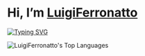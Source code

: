 # Hi, I’m [LuigiFerronatto](https://www.instagram.com/)

[![Typing SVG](https://readme-typing-svg.demolab.com?font=Montserrat&weight=500&size=35&duration=3000&pause=500&color=8D66F7&background=141A2400&center=true&vCenter=true&multiline=true&random=false&width=1000&height=100&lines=I+just+know+how+to+do+some+stuff;I'm+a+FullStack+Developer;HTML5+%2F+CSS3+%2F+JavaScript+%2F+C%23+%2F+PHP;SQL+%2F+NoSql;Node.js+%2F+React.js+%2F+Vue.js+%2F+Next.js)](https://git.io/typing-svg)

  ![LuigiFerronatto's Top Languages](https://github-readme-stats.vercel.app/api/top-langs/?username=LuigiFerronatto&theme=vue&show_icons=true&hide_border=true&layout=compact)


